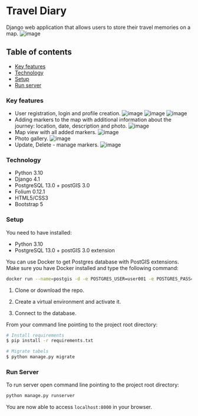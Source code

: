 # Travel Diary
Django web application that allows users to store their travel memories on a map. 
![image](https://user-images.githubusercontent.com/91879429/194930241-e97f70b1-bfe3-4be5-8c8c-64203ea25a9f.png)
## Table of contents
* [Key features](#key-features)
* [Technology](#technology)
* [Setup](#setup)
* [Run server](#run-server)

### Key features
* User registration, login and profile creation.
![image](https://user-images.githubusercontent.com/91879429/194930246-286bc528-f7b0-41d8-a99f-337bf7b9732c.png)
![image](https://user-images.githubusercontent.com/91879429/194930234-a4ebc50e-50fc-459d-8c8c-c7da466eb1b1.png)
![image](https://user-images.githubusercontent.com/91879429/194930238-9c0893c7-9e3d-4aff-a401-af47e3a634b4.png)
* Adding markers to the map with additional information about the journey: location, date, description and photo.
![image](https://user-images.githubusercontent.com/91879429/194930582-cbbcedb8-1df7-49b9-bcff-b74561a5602a.png)
* Map view with all added markers.
![image](https://user-images.githubusercontent.com/91879429/194930245-f45b8fea-2662-423d-b1a2-9a7b405991fe.png)
* Photo gallery.
![image](https://user-images.githubusercontent.com/91879429/194930230-b2c55648-63f3-4ce4-89d7-de2a8981db2a.png)
* Update, Delete - manage markers.
![image](https://user-images.githubusercontent.com/91879429/194930236-cf0baf97-6ef2-4e34-b33e-7018de723434.png)

### Technology
* Python 3.10
* Django 4.1
* PostgreSQL 13.0 + postGIS 3.0
* Folium 0.12.1
* HTML5/CSS3
* Bootstrap 5


### Setup
You need to have installed:
* Python 3.10
* PostgreSQL 13.0 + postGIS 3.0 extension

You can use Docker to get Postgres database with PostGIS extensions.
Make sure you have Docker installed and type the following command:
```bash
docker run --name=postgis -d -e POSTGRES_USER=user001 -e POSTGRES_PASS=secret1234 -e POSTGRES_DBNAME=gis -p 5432:5432 -v $(pwd)/postgres_data:/var/lib/postgresql kartoza/postgis:13
```


1. Clone or download the repo.

2. Create a virtual environment and activate it.

3. Connect to the database.

From your command line pointing to the project root directory:
```bash
# Install requirements
$ pip install -r requirements.txt

# Migrate tabels
$ python manage.py migrate
```

### Run Server
To run server open command line pointing to the project root directory:

```bash
python manage.py runserver
```

You are now able to access `localhost:8000` in your browser.
